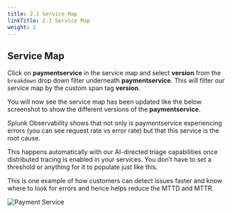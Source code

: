 ```yaml
---
title: 2.1 Service Map
linkTitle: 2.1 Service Map
weight: 2
---
```


## Service Map

Click on **paymentservice** in the service map and select **version** from the `breakdown` drop down filter underneath **paymentservice**. This will filter our service map by the custom span tag **version**.

You will now see the service map has been updated like the below screenshot to show the different versions of the **paymentservice**. 

Splunk Observability shows that not only is paymentservice experiencing errors (you can see request rate vs error rate) but that this service is the root cause.

This happens automatically with our AI-directed triage capabilities once distributed tracing is enabled in your services. You don’t have to set a threshold or anything for it to populate just like this.

This is one example of how customers can detect issues faster and know where to look for errors and hence helps reduce the MTTD and MTTR.


![Payment Service](../../images/paymentservice.png)
